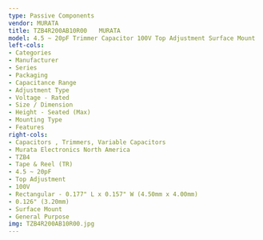 ```yaml
---
type: Passive Components
vendor: MURATA
title: TZB4R200AB10R00　　MURATA
model: 4.5 ~ 20pF Trimmer Capacitor 100V Top Adjustment Surface Mount
left-cols:
- Categories
- Manufacturer
- Series
- Packaging 
- Capacitance Range
- Adjustment Type
- Voltage - Rated
- Size / Dimension
- Height - Seated (Max)
- Mounting Type
- Features
right-cols:
- Capacitors , Trimmers, Variable Capacitors
- Murata Electronics North America
- TZB4
- Tape & Reel (TR) 
- 4.5 ~ 20pF
- Top Adjustment
- 100V
- Rectangular - 0.177" L x 0.157" W (4.50mm x 4.00mm)
- 0.126" (3.20mm)
- Surface Mount
- General Purpose
img: TZB4R200AB10R00.jpg
---
```

